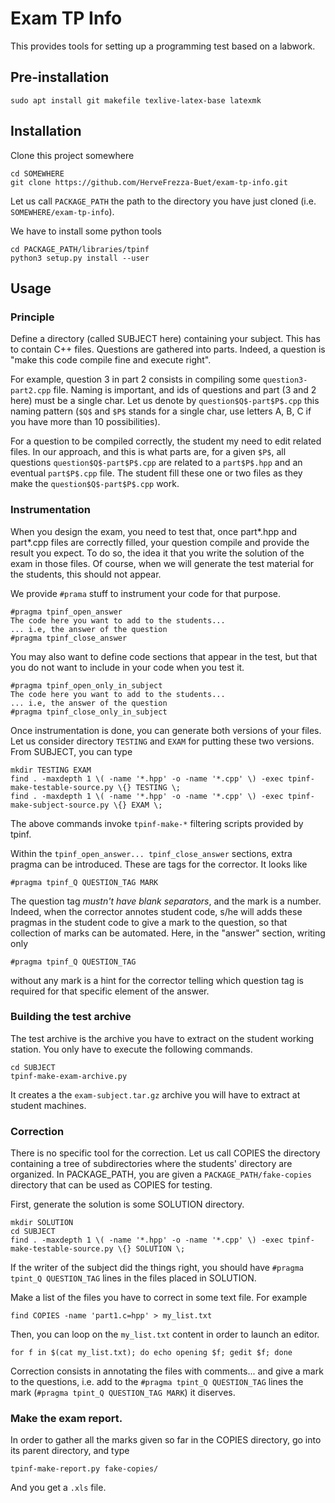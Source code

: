 # Exam TP Info

This provides tools for setting up a programming test based on a labwork.

## Pre-installation

```
sudo apt install git makefile texlive-latex-base latexmk
```

## Installation

Clone this project somewhere

```
cd SOMEWHERE
git clone https://github.com/HerveFrezza-Buet/exam-tp-info.git
```

Let us call `PACKAGE_PATH` the path to the directory you have just
cloned (i.e. `SOMEWHERE/exam-tp-info`).

We have to install some python tools

```
cd PACKAGE_PATH/libraries/tpinf
python3 setup.py install --user
```

## Usage

### Principle

Define a directory (called SUBJECT here) containing your
subject. This has to contain C++ files. Questions are gathered into
parts. Indeed, a question is "make this code compile fine and execute
right".

For example, question 3 in part 2 consists in compiling some
`question3-part2.cpp` file. Naming is important, and ids of questions
and part (3 and 2 here) must be a single char. Let us denote by
`question$Q$-part$P$.cpp` this naming pattern (`$Q$` and `$P$` stands for a
single char, use letters A, B, C if you have more than 10
possibilities).

For a question to be compiled correctly, the student my need to edit
related files. In our approach, and this is what parts are, for a
given `$P$`, all questions `question$Q$-part$P$.cpp` are related to a
`part$P$.hpp` and an eventual `part$P$.cpp` file. The student fill these
one or two files as they make the `question$Q$-part$P$.cpp` work.

### Instrumentation

When you design the exam, you need to test that, once part*.hpp and
part*.cpp files are correctly filled, your question compile and
provide the result you expect. To do so, the idea it that you write
the solution of the exam in those files. Of course, when we will
generate the test material for the students, this should not appear.

We provide `#prama` stuff to instrument your code for that purpose.

```
#pragma tpinf_open_answer
The code here you want to add to the students...
... i.e, the answer of the question
#pragma tpinf_close_answer
```

You may also want to define code sections that appear in the test, but
that you do not want to include in your code when you test it.

```
#pragma tpinf_open_only_in_subject
The code here you want to add to the students...
... i.e, the answer of the question
#pragma tpinf_close_only_in_subject
```

Once instrumentation is done, you can generate both versions of your
files. Let us consider directory `TESTING` and `EXAM` for putting these
two versions. From SUBJECT, you can type

```
mkdir TESTING EXAM
find . -maxdepth 1 \( -name '*.hpp' -o -name '*.cpp' \) -exec tpinf-make-testable-source.py \{} TESTING \;
find . -maxdepth 1 \( -name '*.hpp' -o -name '*.cpp' \) -exec tpinf-make-subject-source.py \{} EXAM \;
```

The above commands invoke `tpinf-make-*` filtering scripts provided by tpinf.

Within the `tpinf_open_answer... tpinf_close_answer` sections, extra
pragma can be introduced. These are tags for the corrector. It looks like

```
#pragma tpinf_Q QUESTION_TAG MARK
```

The question tag *mustn't have blank separators*, and the mark is a
number. Indeed, when the corrector annotes student code, s/he will
adds these pragmas in the student code to give a mark to the question,
so that collection of marks can be automated. Here, in the "answer"
section, writing only

```
#pragma tpinf_Q QUESTION_TAG
```

without any mark is a hint for the corrector telling which question
tag is required for that specific element of the answer.


### Building the test archive

The test archive is the archive you have to extract on the student
working station. You only have to execute the following commands.

```
cd SUBJECT
tpinf-make-exam-archive.py
```

It creates a the `exam-subject.tar.gz` archive you will have to
extract at student machines.


### Correction

There is no specific tool for the correction. Let us call COPIES the
directory containing a tree of subdirectories where the students'
directory are organized. In PACKAGE_PATH, you are given a `PACKAGE_PATH/fake-copies`
directory that can be used as COPIES for testing.

First, generate the solution is some SOLUTION directory.

```
mkdir SOLUTION
cd SUBJECT
find . -maxdepth 1 \( -name '*.hpp' -o -name '*.cpp' \) -exec tpinf-make-testable-source.py \{} SOLUTION \;
```

If the writer of the subject did the things right, you should have
`#pragma tpint_Q QUESTION_TAG` lines in the files placed in SOLUTION.

Make a list of the files you have to correct in some text file. For example

```
find COPIES -name 'part1.c=hpp' > my_list.txt
```

Then, you can loop on the `my_list.txt` content in order to launch an editor.

```
for f in $(cat my_list.txt); do echo opening $f; gedit $f; done
```

Correction consists in annotating the files with comments... and give
a mark to the questions, i.e. add to the `#pragma tpint_Q QUESTION_TAG` lines
the mark (`#pragma tpint_Q QUESTION_TAG MARK`) it diserves.


### Make the exam report.

In order to gather all the marks given so far in the COPIES
directory, go into its parent directory, and type

```
tpinf-make-report.py fake-copies/
```

And you get a `.xls` file.







